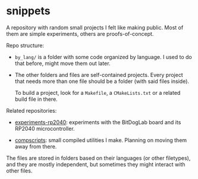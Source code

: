 # snippets

A repository with random small projects I felt like making public. Most
of them are simple experiments, others are proofs-of-concept.

Repo structure:

- `by_lang/` is a folder with some code organized by language. I used to
    do that before, might move them out later.

- The other folders and files are self-contained projects. Every project
    that needs more than one file should be a folder (with said files
    inside).

  To build a project, look for a `Makefile`, a `CMakeLists.txt` or a
  related build file in there.

Related repositories:

- [experiments-rp2040](https://github.com/yohannd1/experiments-rp2040):
  experiments with the BitDogLab board and its RP2040 microcontroller.

- [compscripts](https://github.com/yohannd1/compscripts): small compiled
  utilities I make. Planning on moving them away from there.

The files are stored in folders based on their languages (or other
filetypes), and they are mostly independent, but sometimes they might
interact with other files.
